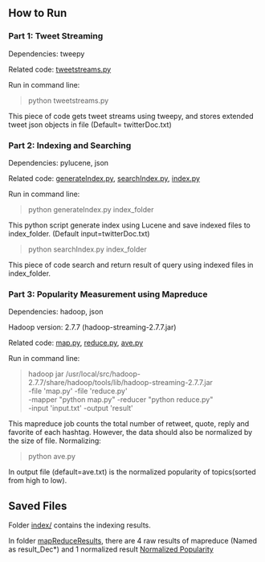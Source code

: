 ## How to Run


### Part 1: Tweet Streaming
Dependencies: tweepy

Related code: [tweetstreams.py](tweetstreams.py)

Run in command line:
> python tweetstreams.py

This piece of code gets tweet streams using tweepy, and stores extended tweet json objects in file (Default= twitterDoc.txt)




### Part 2: Indexing and Searching
Dependencies: pylucene, json

Related code: [generateIndex.py](generateIndex.py), [searchIndex.py](searchIndex.py), [index.py](index.py)

Run in command line:

> python generateIndex.py index_folder

This python script generate index using Lucene and save indexed files to index_folder. (Default input=twitterDoc.txt)

> python searchIndex.py index_folder

This piece of code search and return result of query using indexed files in index_folder.



### Part 3: Popularity Measurement using Mapreduce
Dependencies: hadoop, json

Hadoop version: 2.7.7 (hadoop-streaming-2.7.7.jar)

Related code: [map.py](map.py), [reduce.py](reduce.py), [ave.py](ave.py) 

Run in command line:
> hadoop jar /usr/local/src/hadoop-2.7.7/share/hadoop/tools/lib/hadoop-streaming-2.7.7.jar \
-file 'map.py' -file  'reduce.py' \
-mapper "python map.py" -reducer "python reduce.py" \
-input 'input.txt' -output 'result' 

This mapreduce job counts the total number of retweet, quote, reply and favorite of each hashtag. However, the data should also be normalized by the size of file.
Normalizing:
>python ave.py

In output file (default=ave.txt) is the normalized popularity of topics(sorted from high to low).  


## Saved Files
Folder [index/](index/) contains the indexing results.

In folder [mapReduceResults](mapReduceResults/), there are 4 raw results of mapreduce (Named as result_Dec*) and 1 normalized result [Normalized Popularity](mapReduceResults/NormalizedPopularity.txt)
